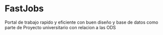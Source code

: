 # FastJobs
Portal de trabajo rapido y eficiente con buen diseño y base de datos como parte de Proyecto universitario con relacion a las ODS
